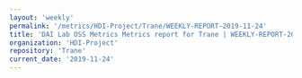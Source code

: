 ```yaml
---
layout: 'weekly'
permalink: '/metrics/HDI-Project/Trane/WEEKLY-REPORT-2019-11-24'
title: 'DAI Lab OSS Metrics Metrics report for Trane | WEEKLY-REPORT-2019-11-24'
organization: 'HDI-Project'
repository: 'Trane'
current_date: '2019-11-24'
---
```


